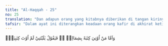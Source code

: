 ```yaml
---
title: "Al-Haqqah - 25"
no: 25
translation: "Dan adapun orang yang kitabnya diberikan di tangan kirinya, maka dia berkata, “Alangkah baiknya jika kitabku (ini) tidak diberikan kepadaku."
tafsir: "Dalam ayat ini diterangkan keadaan orang kafir di akhirat ketika menerima catatan amal perbuatan yang mereka kerjakan selama hidup di dunia. Kepada mereka disampaikan catatan amal perbuatannya dari sebelah kiri dan menerimanya dengan tangan kiri. Setelah membaca catatan itu, timbullah ketakutan dalam hatinya karena berdasarkan catatan itu, ia pasti dimasukkan ke dalam neraka. Ia berkata, \"Alangkah jeleknya perbuatanku dan alangkah bahagianya aku seandainya amalku yang berisi seperti ini tidak diberikan kepadaku, aku tidak menyangka bahwa semua perbuatanku di dunia tercatat dalam kitab ini.\"\n\nOrang kafir berada dalam ketakutan yang luar biasa ketika menerima catatan amalnya, seakan-akan telah ditimpa azab yang dahsyat. Padahal mereka belum ditimpa azab tersebut. Hal ini memberi pengertian bahwa azab rohani itu lebih berat dari azab jasmani."
---
```


وَاَمَّا مَنْ اُوْتِيَ كِتٰبَهٗ بِشِمَالِهٖ ەۙ فَيَقُوْلُ يٰلَيْتَنِيْ لَمْ اُوْتَ كِتٰبِيَهْۚ
